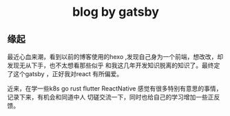<h1 align="center">
  blog by gatsby
</h1>

## 缘起

最近心血来潮，看到以前的博客使用的hexo ,发现自己身为一个前端，想改改，却发现无从下手，也不太想看那些似乎
和我这几年开发知识脱离的知识了。最终定了这个gatsby ，正好我对react 有所偏爱。

近来，在学一些k8s go rust flutter ReactNative 感觉有很多特别有意思的事情，记录下来，有机会和同道中人
切磋交流一下，同时也给自己的学习增加一些正反馈。